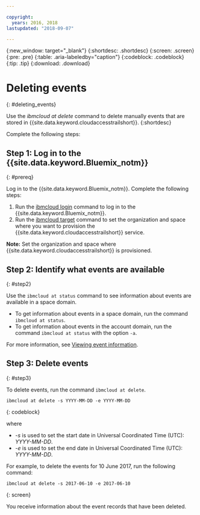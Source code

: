 ```yaml
---

copyright:
  years: 2016, 2018
lastupdated: "2018-09-07"

---
```


{:new_window: target="_blank"}
{:shortdesc: .shortdesc}
{:screen: .screen}
{:pre: .pre}
{:table: .aria-labeledby="caption"}
{:codeblock: .codeblock}
{:tip: .tip}
{:download: .download}


# Deleting events
{: #deleting_events}

Use the *ibmcloud at delete* command to delete manually events that are stored in {{site.data.keyword.cloudaccesstrailshort}}.
{:shortdesc}

Complete the following steps:

## Step 1: Log in to the {{site.data.keyword.Bluemix_notm}}
{: #prereq}

Log in to the {{site.data.keyword.Bluemix_notm}}. Complete the following steps:

1. Run the [ibmcloud login](/docs/cli/reference/ibmcloud/bx_cli.html#ibmcloud_login) command to log in to the {{site.data.keyword.Bluemix_notm}}.
2. Run the [ibmcloud target](/docs/cli/reference/ibmcloud/bx_cli.html#ibmcloud_target) command to set the organization and space where you want to provision the {{site.data.keyword.cloudaccesstrailshort}} service.

**Note:** Set the organization and space where {{site.data.keyword.cloudaccesstrailshort}} is provisioned.

## Step 2: Identify what events are available
{: #step2}

Use the `ibmcloud at status` command to see information about events are available in a space domain.

* To get information about events in a space domain, run the command `ibmcloud at status`.
* To get information about events in the account domain, run the command `ibmcloud at status` with the option `-a`.

For more information, see [Viewing event information](/docs/services/cloud-activity-tracker/how-to/viewing_event_information.html#viewing_event_status).
	
  
## Step 3: Delete events
{: #step3}
	
To delete events, run the command `ibmcloud at delete`.

```
ibmcloud at delete -s YYYY-MM-DD -e YYYY-MM-DD 
```
{: codeblock}
    
where

* *-s* is used to set the start date in Universal Coordinated Time (UTC): *YYYY-MM-DD*.
* *-e* is used to set the end date in Universal Coordinated Time (UTC): *YYYY-MM-DD*.

For example, to delete the events for 10 June 2017, run the following command:

```
ibmcloud at delete -s 2017-06-10 -e 2017-06-10
```
{: screen}

You receive information about the event records that have been deleted.







